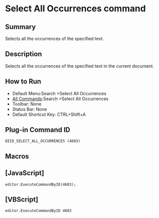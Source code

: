 # Select All Occurrences command

## Summary

Selects all the occurrences of the specified text.

## Description

Selects all the occurrences of the specified text in the current document.

## How to Run

- Default Menu:Search \>Select All Occurrences
- [All Commands](../tools/all_commands):Search
\>Select All Occurrences
- Toolbar: None
- Status Bar: None
- Default Shortcut Key: CTRL+Shift+A

## Plug-in Command ID

```
EEID_SELECT_ALL_OCCURRENCES (4603)```

## Macros

## \[JavaScript\]

```
editor.ExecuteCommandByID(4603);
```

## \[VBScript\]

```
editor.ExecuteCommandByID 4603
```
